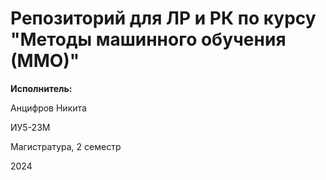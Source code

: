 # Репозиторий для ЛР и РК по курсу "Методы машинного обучения (ММО)"

**Исполнитель:**

Анцифров Никита

ИУ5-23М

Магистратура, 2 семестр

2024
